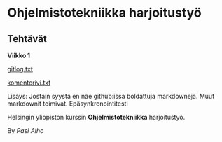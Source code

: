 # Ohjelmistotekniikka harjoitustyö

## Tehtävät

**Viikko 1**

[gitlog.txt](https://github.com/alhopasi/ot-harjoitustyo/blob/master/laskarit/viikko1/gitlog.txt)

[komentorivi.txt](https://github.com/alhopasi/ot-harjoitustyo/blob/master/laskarit/viikko1/komentorivi.txt)

Lisäys: Jostain syystä en näe github:issa boldattuja markdowneja. Muut markdownit toimivat.
Epäsynkronointitesti

Helsingin yliopiston kurssin **Ohjelmistotekniikka** harjoitustyö.

By *Pasi Alho*
